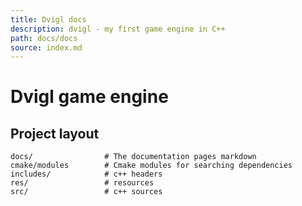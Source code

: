 ```yaml
---
title: Dvigl docs
description: dvigl - my first game engine in C++
path: docs/docs
source: index.md
---
```


# Dvigl game engine

## Project layout

    docs/                # The documentation pages markdown
    cmake/modules        # Cmake modules for searching dependencies
    includes/            # c++ headers
    res/                 # resources
    src/                 # c++ sources